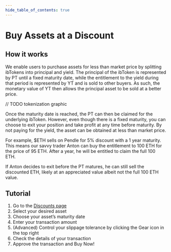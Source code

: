 ```yaml
---
hide_table_of_contents: true
---
```


# Buy Assets at a Discount

## How it works

We enable users to purchase assets for less than market price by splitting ibTokens into principal and yield. The principal of the ibToken is represented by PT until a fixed maturity date, while the entitlement to the yield during that period is represented by YT and is sold to other buyers. As such, the monetary value of YT then allows the principal asset to be sold at a better price.

// TODO tokenization graphic

Once the maturity date is reached, the PT can then be claimed for the underlying ibToken. However, even though there is a fixed maturity, you can choose to exit your position and take profit at any time before maturity. By not paying for the yield, the asset can be obtained at less than market price.

For example, $ETH sells on Pendle for 5% discount with a 1 year maturity. This means our savvy trader Anton can buy the entitlement to 100 ETH for the price of 95 ETH. After a year, he will be entitled to claim the full 100 ETH. 

If Anton decides to exit before the PT matures, he can still sell the discounted ETH, likely at an appreciated value albeit not the full 100 ETH value.

## Tutorial

1. Go to the [Discounts page](https://app.pendle.finance/simple/discounted-assets/)
2. Select your desired asset 
3. Choose your asset’s maturity date
4. Enter your transaction amount 
5. (Advanced) Control your slippage tolerance by clicking the Gear icon in the top right
6. Check the details of your transaction
7. Approve the transaction and Buy Now! 